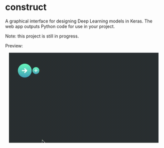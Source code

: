 # construct
A graphical interface for designing Deep Learning models in Keras. The web app outputs Python code for use in your project.

Note: this project is still in progress.

Preview:
<center><img src="preview.gif"/></center>